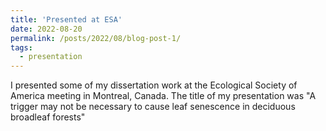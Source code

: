 ```yaml
---
title: 'Presented at ESA'
date: 2022-08-20
permalink: /posts/2022/08/blog-post-1/
tags:
  - presentation
---
```


I presented some of my dissertation work at the Ecological Society of America meeting in Montreal, Canada. The title of my presentation was "A trigger may not be necessary to cause leaf senescence in deciduous broadleaf forests"
